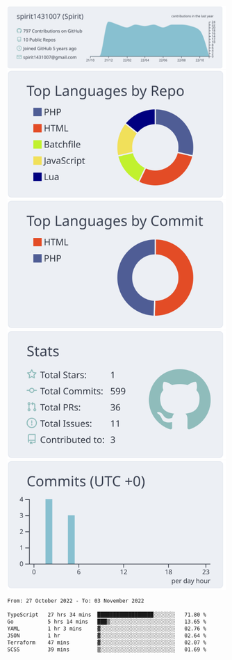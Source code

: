 [![](https://raw.githubusercontent.com/spirit1431007/spirit1431007/master/profile-summary-card-output/nord_bright/0-profile-details.svg)](https://git.io/spiritx)
[![](https://raw.githubusercontent.com/spirit1431007/spirit1431007/master/profile-summary-card-output/nord_bright/1-repos-per-language.svg)](https://git.io/spiritx) [![](https://raw.githubusercontent.com/spirit1431007/spirit1431007/master/profile-summary-card-output/nord_bright/2-most-commit-language.svg)](https://git.io/spiritx)
[![](https://raw.githubusercontent.com/spirit1431007/spirit1431007/master/profile-summary-card-output/nord_bright/3-stats.svg)](https://git.io/spiritx) [![](https://raw.githubusercontent.com/spirit1431007/spirit1431007/master/profile-summary-card-output/nord_bright/4-productive-time.svg)](https://git.io/spiritx)

<!--START_SECTION:waka-->

```text
From: 27 October 2022 - To: 03 November 2022

TypeScript   27 hrs 34 mins  ██████████████████░░░░░░░   71.80 %
Go           5 hrs 14 mins   ███▒░░░░░░░░░░░░░░░░░░░░░   13.65 %
YAML         1 hr 3 mins     ▓░░░░░░░░░░░░░░░░░░░░░░░░   02.76 %
JSON         1 hr            ▓░░░░░░░░░░░░░░░░░░░░░░░░   02.64 %
Terraform    47 mins         ▓░░░░░░░░░░░░░░░░░░░░░░░░   02.07 %
SCSS         39 mins         ▒░░░░░░░░░░░░░░░░░░░░░░░░   01.69 %
```

<!--END_SECTION:waka-->
